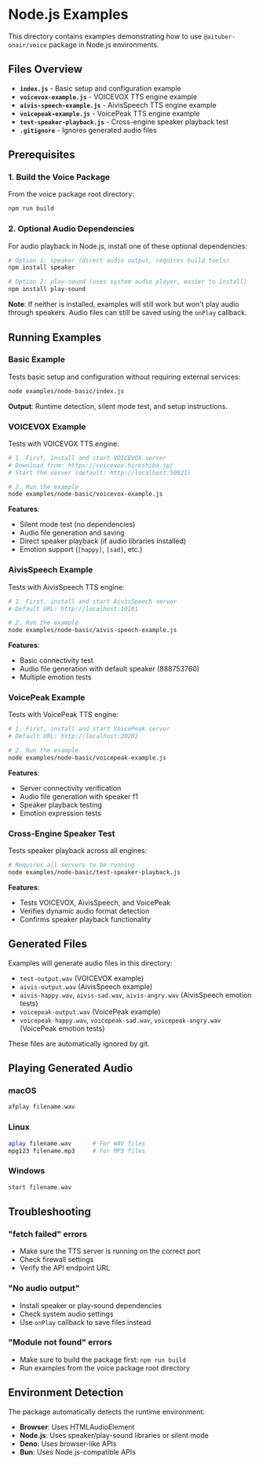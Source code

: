 # Node.js Examples

This directory contains examples demonstrating how to use `@aituber-onair/voice` package in Node.js environments.

## Files Overview

- **`index.js`** - Basic setup and configuration example
- **`voicevox-example.js`** - VOICEVOX TTS engine example
- **`aivis-speech-example.js`** - AivisSpeech TTS engine example
- **`voicepeak-example.js`** - VoicePeak TTS engine example
- **`test-speaker-playback.js`** - Cross-engine speaker playback test
- **`.gitignore`** - Ignores generated audio files

## Prerequisites

### 1. Build the Voice Package

From the voice package root directory:

```bash
npm run build
```

### 2. Optional Audio Dependencies

For audio playback in Node.js, install one of these optional dependencies:

```bash
# Option 1: speaker (direct audio output, requires build tools)
npm install speaker

# Option 2: play-sound (uses system audio player, easier to install)
npm install play-sound
```

**Note**: If neither is installed, examples will still work but won't play audio through speakers. Audio files can still be saved using the `onPlay` callback.

## Running Examples

### Basic Example

Tests basic setup and configuration without requiring external services:

```bash
node examples/node-basic/index.js
```

**Output**: Runtime detection, silent mode test, and setup instructions.

### VOICEVOX Example

Tests with VOICEVOX TTS engine:

```bash
# 1. First, install and start VOICEVOX server
# Download from: https://voicevox.hiroshiba.jp/
# Start the server (default: http://localhost:50021)

# 2. Run the example
node examples/node-basic/voicevox-example.js
```

**Features**:
- Silent mode test (no dependencies)
- Audio file generation and saving
- Direct speaker playback (if audio libraries installed)
- Emotion support (`[happy]`, `[sad]`, etc.)

### AivisSpeech Example

Tests with AivisSpeech TTS engine:

```bash
# 1. First, install and start AivisSpeech server
# Default URL: http://localhost:10101

# 2. Run the example
node examples/node-basic/aivis-speech-example.js
```

**Features**:
- Basic connectivity test
- Audio file generation with default speaker (888753760)
- Multiple emotion tests

### VoicePeak Example

Tests with VoicePeak TTS engine:

```bash
# 1. First, install and start VoicePeak server
# Default URL: http://localhost:20202

# 2. Run the example
node examples/node-basic/voicepeak-example.js
```

**Features**:
- Server connectivity verification
- Audio file generation with speaker f1
- Speaker playback testing
- Emotion expression tests

### Cross-Engine Speaker Test

Tests speaker playback across all engines:

```bash
# Requires all servers to be running
node examples/node-basic/test-speaker-playback.js
```

**Features**:
- Tests VOICEVOX, AivisSpeech, and VoicePeak
- Verifies dynamic audio format detection
- Confirms speaker playback functionality

## Generated Files

Examples will generate audio files in this directory:
- `test-output.wav` (VOICEVOX example)
- `aivis-output.wav` (AivisSpeech example)
- `aivis-happy.wav`, `aivis-sad.wav`, `aivis-angry.wav` (AivisSpeech emotion tests)
- `voicepeak-output.wav` (VoicePeak example)
- `voicepeak-happy.wav`, `voicepeak-sad.wav`, `voicepeak-angry.wav` (VoicePeak emotion tests)

These files are automatically ignored by git.

## Playing Generated Audio

### macOS
```bash
afplay filename.wav
```

### Linux
```bash
aplay filename.wav      # For WAV files
mpg123 filename.mp3     # For MP3 files
```

### Windows
```bash
start filename.wav
```

## Troubleshooting

### "fetch failed" errors
- Make sure the TTS server is running on the correct port
- Check firewall settings
- Verify the API endpoint URL

### "No audio output"
- Install speaker or play-sound dependencies
- Check system audio settings
- Use `onPlay` callback to save files instead

### "Module not found" errors
- Make sure to build the package first: `npm run build`
- Run examples from the voice package root directory

## Environment Detection

The package automatically detects the runtime environment:
- **Browser**: Uses HTMLAudioElement
- **Node.js**: Uses speaker/play-sound libraries or silent mode
- **Deno**: Uses browser-like APIs
- **Bun**: Uses Node.js-compatible APIs